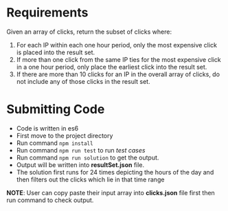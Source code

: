# Requirements

Given an array of clicks, return the subset of clicks where:

1. For each IP within each one hour period, only the most expensive click is placed into the
   result set.
2. If more than one click from the same IP ties for the most expensive click in a one hour
   period, only place the earliest click into the result set.
3. If there are more than 10 clicks for an IP in the overall array of clicks, do not include any
   of those clicks in the result set.

# Submitting Code

-   Code is written in es6
-   First move to the project directory
-   Run command `npm install`
-   Run command `npm run test` to run _test cases_
-   Run command `npm run solution` to get the output.
-   Output will be written into **resultSet.json** file.
-   The solution first runs for 24 times depicting the hours of the day and then filters out the clicks which lie in that time range

**NOTE**: User can copy paste their input array into **clicks.json** file first then run command to check output.

